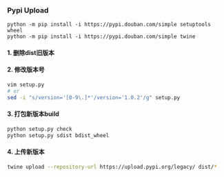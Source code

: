 ### Pypi Upload
```
python -m pip install -i https://pypi.douban.com/simple setuptools wheel
python -m pip install -i https://pypi.douban.com/simple twine
```
#### 1. 删除dist旧版本

#### 2. 修改版本号
```bash
vim setup.py
# or
sed -i "s/version='[0-9\.]*'/version='1.0.2'/g" setup.py
```

#### 3. 打包新版本build
```bash
python setup.py check
python setup.py sdist bdist_wheel
```

#### 4. 上传新版本
```bash
twine upload --repository-url https://upload.pypi.org/legacy/ dist/*
```


